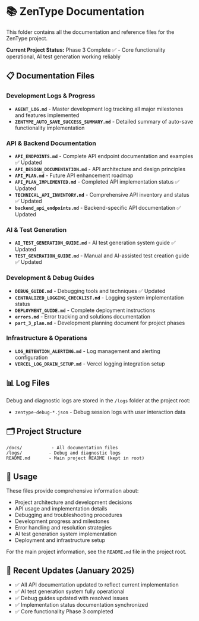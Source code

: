 # 📚 ZenType Documentation

This folder contains all the documentation and reference files for the ZenType project.

**Current Project Status:** Phase 3 Complete ✅ - Core functionality operational, AI test generation working reliably

## 📋 Documentation Files

### **Development Logs & Progress**
- **`AGENT_LOG.md`** - Master development log tracking all major milestones and features implemented
- **`ZENTYPE_AUTO_SAVE_SUCCESS_SUMMARY.md`** - Detailed summary of auto-save functionality implementation

### **API & Backend Documentation**
- **`API_ENDPOINTS.md`** - Complete API endpoint documentation and examples ✅ Updated
- **`API_DESIGN_DOCUMENTATION.md`** - API architecture and design principles
- **`API_PLAN.md`** - Future API enhancement roadmap
- **`API_PLAN_IMPLEMENTED.md`** - Completed API implementation status ✅ Updated
- **`TECHNICAL_API_INVENTORY.md`** - Comprehensive API inventory and status ✅ Updated
- **`backend_api_endpoints.md`** - Backend-specific API documentation ✅ Updated

### **AI & Test Generation**
- **`AI_TEST_GENERATION_GUIDE.md`** - AI test generation system guide ✅ Updated
- **`TEST_GENERATION_GUIDE.md`** - Manual and AI-assisted test creation guide ✅ Updated

### **Development & Debug Guides**
- **`DEBUG_GUIDE.md`** - Debugging tools and techniques ✅ Updated
- **`CENTRALIZED_LOGGING_CHECKLIST.md`** - Logging system implementation status
- **`DEPLOYMENT_GUIDE.md`** - Complete deployment instructions
- **`errors.md`** - Error tracking and solutions documentation
- **`part_3_plan.md`** - Development planning document for project phases

### **Infrastructure & Operations**
- **`LOG_RETENTION_ALERTING.md`** - Log management and alerting configuration
- **`VERCEL_LOG_DRAIN_SETUP.md`** - Vercel logging integration setup

## 📊 Log Files

Debug and diagnostic logs are stored in the `/logs` folder at the project root:
- `zentype-debug-*.json` - Debug session logs with user interaction data

## 🗂️ Project Structure

```
/docs/           - All documentation files
/logs/          - Debug and diagnostic logs
README.md       - Main project README (kept in root)
```

## 📖 Usage

These files provide comprehensive information about:
- Project architecture and development decisions
- API usage and implementation details  
- Debugging and troubleshooting procedures
- Development progress and milestones
- Error handling and resolution strategies
- AI test generation system implementation
- Deployment and infrastructure setup

For the main project information, see the `README.md` file in the project root.

## 🎯 Recent Updates (January 2025)

- ✅ All API documentation updated to reflect current implementation
- ✅ AI test generation system fully operational
- ✅ Debug guides updated with resolved issues
- ✅ Implementation status documentation synchronized
- ✅ Core functionality Phase 3 completed
